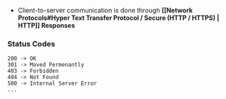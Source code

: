 - Client-to-server communication is done through **[[Network Protocols#Hyper Text Transfer Protocol / Secure (HTTP / HTTPS) | HTTP]] Responses**

### Status Codes

```
200 -> OK
301 -> Moved Permenantly
403 -> Forbidden
404 -> Not Found
500 -> Internal Server Error
...
```